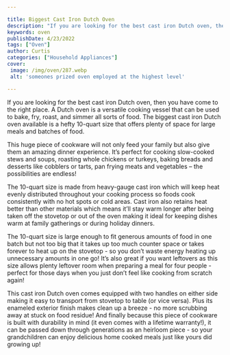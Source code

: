 ```yaml
---

title: Biggest Cast Iron Dutch Oven
description: "If you are looking for the best cast iron Dutch oven, then you have come to the right place. A Dutch oven is a versatile cooking v...find out now"
keywords: oven
publishDate: 4/23/2022
tags: ["Oven"]
author: Curtis
categories: ["Household Appliances"]
cover: 
 image: /img/oven/287.webp
 alt: 'someones prized oven employed at the highest level'

---
```


If you are looking for the best cast iron Dutch oven, then you have come to the right place. A Dutch oven is a versatile cooking vessel that can be used to bake, fry, roast, and simmer all sorts of food. The biggest cast iron Dutch oven available is a hefty 10-quart size that offers plenty of space for large meals and batches of food.

This huge piece of cookware will not only feed your family but also give them an amazing dinner experience. It’s perfect for cooking slow-cooked stews and soups, roasting whole chickens or turkeys, baking breads and desserts like cobblers or tarts, pan frying meats and vegetables – the possibilities are endless!

The 10-quart size is made from heavy-gauge cast iron which will keep heat evenly distributed throughout your cooking process so foods cook consistently with no hot spots or cold areas. Cast iron also retains heat better than other materials which means it’ll stay warm longer after being taken off the stovetop or out of the oven making it ideal for keeping dishes warm at family gatherings or during holiday dinners.

The 10-quart size is large enough to fit generous amounts of food in one batch but not too big that it takes up too much counter space or takes forever to heat up on the stovetop - so you don’t waste energy heating up unnecessary amounts in one go! It’s also great if you want leftovers as this size allows plenty leftover room when preparing a meal for four people - perfect for those days when you just don’t feel like cooking from scratch again! 
 
This cast iron Dutch oven comes equipped with two handles on either side making it easy to transport from stovetop to table (or vice versa). Plus its enameled exterior finish makes clean up a breeze - no more scrubbing away at stuck on food residue! And finally because this piece of cookware is built with durability in mind (it even comes with a lifetime warranty!), it can be passed down through generations as an heirloom piece - so your grandchildren can enjoy delicious home cooked meals just like yours did growing up!

